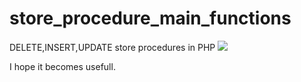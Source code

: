 # store_procedure_main_functions
DELETE,INSERT,UPDATE store procedures in PHP
<img src="http://phpgurukul.com/wp-content/uploads/2018/05/storeprocedureuserlogin.png">

I hope it becomes usefull.
